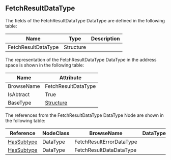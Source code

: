 <!-- datatype -->
## FetchResultDataType
<!-- end of description -->
The fields of the FetchResultDataType DataType are defined in the following table:  

|Name|Type|Description|
|---|---|---|
|FetchResultDataType|Structure||

The representation of the FetchResultDataType DataType in the address space is shown in the following table:  

|Name|Attribute|
|---|---|
|BrowseName|FetchResultDataType|
|IsAbtract|True|
|BaseType|[Structure](../../../Core/Part3/DataTypes/Structure/readme.md)|

The references from the FetchResultDataType DataType Node are shown in the following table:  

|Reference|NodeClass|BrowseName|DataType|TypeDefinition|ModellingRule|
|---|---|---|---|---|---|
|[HasSubtype](../../../Core/Part3/ReferenceTypes/HasSubtype/readme.md)|DataType|FetchResultErrorDataType||||
|[HasSubtype](../../../Core/Part3/ReferenceTypes/HasSubtype/readme.md)|DataType|FetchResultDataDataType||||


